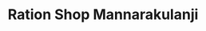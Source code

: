 ---
title: "Ration Shop Mannarakulanji"
url: /pathanamthitta/ration-shop-mannarakulanji/
shop: Lebensmittel
---